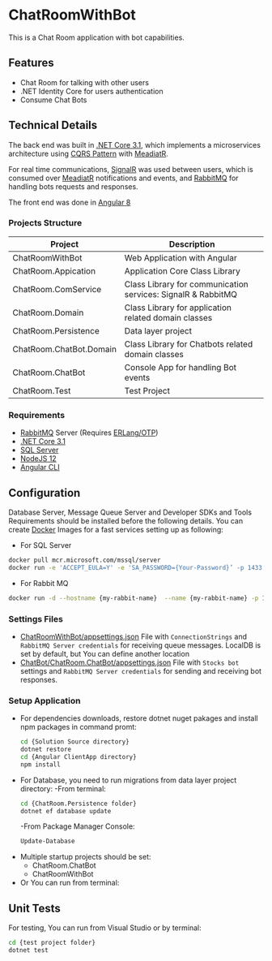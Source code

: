 # ChatRoomWithBot
This is a Chat Room application with bot capabilities.

## Features
  - Chat Room for talking with other users
  - .NET Identity Core for users authentication
  - Consume Chat Bots

## Technical Details
The back end was built in [.NET Core 3.1](https://dotnet.microsoft.com/download), which implements a microservices architecture using [CQRS Pattern](https://docs.microsoft.com/en-us/azure/architecture/patterns/cqrs) with [MeadiatR](https://github.com/jbogard/MediatR).

For real time communications, [SignalR](https://github.com/dotnet/AspNetCore/tree/master/src/SignalR) was used between users, which is consumed over [MeadiatR](https://github.com/jbogard/MediatR) notifications and events, and [RabbitMQ](https://www.rabbitmq.com/install-windows.html) for handling bots requests and responses.

The front end was done in [Angular 8](https://angular.io/)

### Projects Structure

| Project | Description |
| ------ | ------ |
| ChatRoomWithBot | Web Application with Angular |
| ChatRoom.Appication | Application Core Class Library | 
| ChatRoom.ComService | Class Library for communication services: SignalR & RabbitMQ | 
| ChatRoom.Domain | Class Library for application related domain classes | 
| ChatRoom.Persistence | Data layer project | 
| ChatRoom.ChatBot.Domain | Class Library for Chatbots related domain classes | 
| ChatRoom.ChatBot | Console App for handling Bot events | 
| ChatRoom.Test | Test Project |  

### Requirements

  - [RabbitMQ](https://www.rabbitmq.com/install-windows.html) Server (Requires [ERLang/OTP](https://www.erlang.org/downloads))
  - [.NET Core 3.1](https://dotnet.microsoft.com/download)
  - [SQL Server](https://www.microsoft.com/en-us/sql-server/sql-server-downloads)
  - [NodeJS 12](https://www.microsoft.com/en-us/sql-server/sql-server-downloads)
  - [Angular CLI](https://cli.angular.io/)
 
## Configuration

Database Server, Message Queue Server and Developer SDKs and Tools Requirements should be installed before the following details. You can create [Docker](https://www.docker.com/products/docker-desktop) Images for a fast services setting up as following:
  - For SQL Server
  ```sh
  docker pull mcr.microsoft.com/mssql/server
  docker run -e 'ACCEPT_EULA=Y' -e 'SA_PASSWORD={Your-Password}’ -p 1433:1433 -d --restart=always --name={Your-Server-Name} hostname={Your-Server-Name} mcr.microsoft.com/mssql/server:latest
  ```
  - For Rabbit MQ
  ```sh
  docker run -d --hostname {my-rabbit-name}  --name {my-rabbit-name} -p 15672:15672 -p 5672:5672 -e RABBITMQ_DEFAULT_USER=guess -e RABBITMQ_DEFAULT_PASS=guess -e RABBITMQ_ERLANG_COOKIE='rabbitcookie' rabbitmq:3-management
  ```
### Settings Files

  - [ChatRoomWithBot/appsettings.json](ChatRoomWithBot/appsettings.json) File with `ConnectionStrings` and `RabbitMQ Server credentials` for receiving queue messages. LocalDB is set by default, but You can define another location
  - [ChatBot/ChatRoom.ChatBot/appsettings.json](ChatBot/ChatRoom.ChatBot/appsettings.json) File with `Stocks bot` settings and `RabbitMQ Server credentials` for sending and receiving bot responses.

### Setup Application

  - For dependencies downloads, restore dotnet nuget pakages and install npm packages in command promt:
    ```sh
    cd {Solution Source directory}
    dotnet restore
    cd {Angular ClientApp directory}
    npm install
    ```
  - For Database, you need to run migrations from data layer project directory:
    -From terminal:
      ```sh
      cd {ChatRoom.Persistence folder}
      dotnet ef database update
      ```
    -From Package Manager Console:
      ```sh
      Update-Database
      ```
  - Multiple startup projects should be set:
    - ChatRoom.ChatBot
    - ChatRoomWithBot
  - Or You can run from terminal:
## Unit Tests

For testing, You can run from Visual Studio or by terminal:

```sh
cd {test project folder}
dotnet test
```
